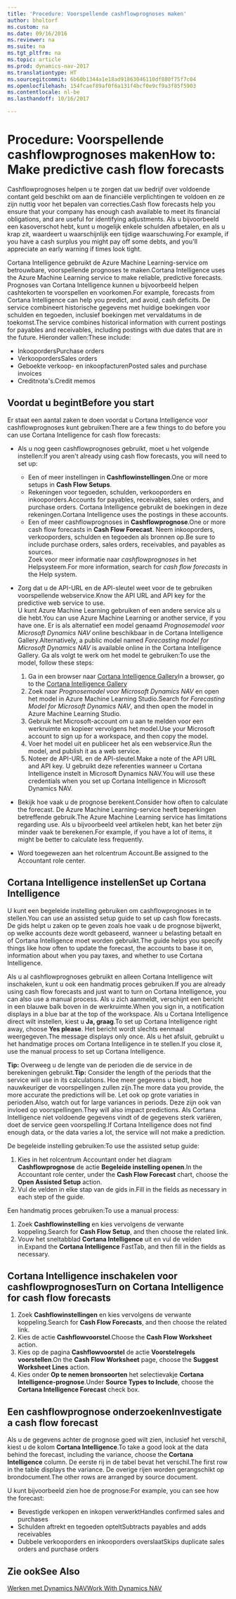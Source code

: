 ```yaml
---
title: 'Procedure: Voorspellende cashflowprognoses maken'
author: bholtorf
ms.custom: na
ms.date: 09/16/2016
ms.reviewer: na
ms.suite: na
ms.tgt_pltfrm: na
ms.topic: article
ms.prod: dynamics-nav-2017
ms.translationtype: HT
ms.sourcegitcommit: 6b60b1344a1e18ad91863046110df880f75f7c04
ms.openlocfilehash: 154fcaef89af0f6a131f4bcf0e9cf9a3f85f5903
ms.contentlocale: nl-be
ms.lasthandoff: 10/16/2017

---
```


# <a name="how-to-make-predictive-cash-flow-forecasts"></a><span data-ttu-id="2bf44-102">Procedure: Voorspellende cashflowprognoses maken</span><span class="sxs-lookup"><span data-stu-id="2bf44-102">How to: Make predictive cash flow forecasts</span></span>
<span data-ttu-id="2bf44-103">Cashflowprognoses helpen u te zorgen dat uw bedrijf over voldoende contant geld beschikt om aan de financiële verplichtingen te voldoen en ze zijn nuttig voor het bepalen van correcties.</span><span class="sxs-lookup"><span data-stu-id="2bf44-103">Cash flow forecasts help you ensure that your company has enough cash available to meet its financial obligations, and are useful for identifying adjustments.</span></span> <span data-ttu-id="2bf44-104">Als u bijvoorbeeld een kasoverschot hebt, kunt u mogelijk enkele schulden afbetalen, en als u krap zit, waardeert u waarschijnlijk een tijdige waarschuwing.</span><span class="sxs-lookup"><span data-stu-id="2bf44-104">For example, if you have a cash surplus you might pay off some debts, and you'll appreciate an early warning if times look tight.</span></span> 

<span data-ttu-id="2bf44-105">Cortana Intelligence gebruikt de Azure Machine Learning-service om betrouwbare, voorspellende prognoses te maken.</span><span class="sxs-lookup"><span data-stu-id="2bf44-105">Cortana Intelligence uses the Azure Machine Learning service to make reliable, predictive forecasts.</span></span> <span data-ttu-id="2bf44-106">Prognoses van Cortana Intelligence kunnen u bijvoorbeeld helpen cashtekorten te voorspellen en voorkomen.</span><span class="sxs-lookup"><span data-stu-id="2bf44-106">For example, forecasts from Cortana Intelligence can help you predict, and avoid, cash deficits.</span></span> <span data-ttu-id="2bf44-107">De service combineert historische gegevens met huidige boekingen voor schulden en tegoeden, inclusief boekingen met vervaldatums in de toekomst.</span><span class="sxs-lookup"><span data-stu-id="2bf44-107">The service combines historical information with current postings for payables and receivables, including postings with due dates that are in the future.</span></span> <span data-ttu-id="2bf44-108">Hieronder vallen:</span><span class="sxs-lookup"><span data-stu-id="2bf44-108">These include:</span></span>
* <span data-ttu-id="2bf44-109">Inkooporders</span><span class="sxs-lookup"><span data-stu-id="2bf44-109">Purchase orders</span></span>
* <span data-ttu-id="2bf44-110">Verkooporders</span><span class="sxs-lookup"><span data-stu-id="2bf44-110">Sales orders</span></span>
* <span data-ttu-id="2bf44-111">Geboekte verkoop- en inkoopfacturen</span><span class="sxs-lookup"><span data-stu-id="2bf44-111">Posted sales and purchase invoices</span></span>
* <span data-ttu-id="2bf44-112">Creditnota's.</span><span class="sxs-lookup"><span data-stu-id="2bf44-112">Credit memos</span></span>

## <a name="before-you-start"></a><span data-ttu-id="2bf44-113">Voordat u begint</span><span class="sxs-lookup"><span data-stu-id="2bf44-113">Before you start</span></span>  
<span data-ttu-id="2bf44-114">Er staat een aantal zaken te doen voordat u Cortana Intelligence voor cashflowprognoses kunt gebruiken:</span><span class="sxs-lookup"><span data-stu-id="2bf44-114">There are a few things to do before you can use Cortana Intelligence for cash flow forecasts:</span></span> 
* <span data-ttu-id="2bf44-115">Als u nog geen cashflowprognoses gebruikt, moet u het volgende instellen:</span><span class="sxs-lookup"><span data-stu-id="2bf44-115">If you aren't already using cash flow forecasts, you will need to set up:</span></span>
    * <span data-ttu-id="2bf44-116">Een of meer instellingen in **Cashflowinstellingen**.</span><span class="sxs-lookup"><span data-stu-id="2bf44-116">One or more setups in **Cash Flow Setups**.</span></span> 
    * <span data-ttu-id="2bf44-117">Rekeningen voor tegoeden, schulden, verkooporders en inkooporders.</span><span class="sxs-lookup"><span data-stu-id="2bf44-117">Accounts for payables, receivables, sales orders, and purchase orders.</span></span> <span data-ttu-id="2bf44-118">Cortana Intelligence gebruikt de boekingen in deze rekeningen.</span><span class="sxs-lookup"><span data-stu-id="2bf44-118">Cortana Intelligence uses the postings in these accounts.</span></span>
    * <span data-ttu-id="2bf44-119">Een of meer cashflowprognoses in **Cashflowprognose**.</span><span class="sxs-lookup"><span data-stu-id="2bf44-119">One or more cash flow forecasts in **Cash Flow Forecast**.</span></span> <span data-ttu-id="2bf44-120">Neem inkooporders, verkooporders, schulden en tegoeden als bronnen op.</span><span class="sxs-lookup"><span data-stu-id="2bf44-120">Be sure to include purchase orders, sales orders, receivables, and payables as sources.</span></span>  
    <span data-ttu-id="2bf44-121">Zoek voor meer informatie naar _cashflowprognoses_ in het Helpsysteem.</span><span class="sxs-lookup"><span data-stu-id="2bf44-121">For more information, search for _cash flow forecasts_ in the Help system.</span></span> 
* <span data-ttu-id="2bf44-122">Zorg dat u de API-URL en de API-sleutel weet voor de te gebruiken voorspellende webservice.</span><span class="sxs-lookup"><span data-stu-id="2bf44-122">Know the API URL and API key for the predictive web service to use.</span></span>  
    <span data-ttu-id="2bf44-123">U kunt Azure Machine Learning gebruiken of een andere service als u die hebt.</span><span class="sxs-lookup"><span data-stu-id="2bf44-123">You can use Azure Machine Learning or another service, if you have one.</span></span> <span data-ttu-id="2bf44-124">Er is als alternatief een model genaamd _Prognosemodel voor Microsoft Dynamics NAV_ online beschikbaar in de Cortana Intelligence Gallery.</span><span class="sxs-lookup"><span data-stu-id="2bf44-124">Alternatively, a public model named _Forecasting model for Microsoft Dynamics NAV_ is available online in the Cortana Intelligence Gallery.</span></span> <span data-ttu-id="2bf44-125">Ga als volgt te werk om het model te gebruiken:</span><span class="sxs-lookup"><span data-stu-id="2bf44-125">To use the model, follow these steps:</span></span>

    1. <span data-ttu-id="2bf44-126">Ga in een browser naar [Cortana Intelligence Gallery](https://go.microsoft.com/fwlink/?linkid=828352)</span><span class="sxs-lookup"><span data-stu-id="2bf44-126">In a browser, go to the [Cortana Intelligence Gallery](https://go.microsoft.com/fwlink/?linkid=828352)</span></span>
    2. <span data-ttu-id="2bf44-127">Zoek naar _Prognosemodel voor Microsoft Dynamics NAV_ en open het model in Azure Machine Learning Studio.</span><span class="sxs-lookup"><span data-stu-id="2bf44-127">Search for _Forecasting Model for Microsoft Dynamics NAV_, and then open the model in Azure Machine Learning Studio.</span></span>
    3. <span data-ttu-id="2bf44-128">Gebruik het Microsoft-account om u aan te melden voor een werkruimte en kopieer vervolgens het model.</span><span class="sxs-lookup"><span data-stu-id="2bf44-128">Use your Microsoft account to sign up for a workspace, and then copy the model.</span></span>
    4. <span data-ttu-id="2bf44-129">Voer het model uit en publiceer het als een webservice.</span><span class="sxs-lookup"><span data-stu-id="2bf44-129">Run the model, and publish it as a web service.</span></span>
    5. <span data-ttu-id="2bf44-130">Noteer de API-URL en de API-sleutel.</span><span class="sxs-lookup"><span data-stu-id="2bf44-130">Make a note of the API URL and API key.</span></span> <span data-ttu-id="2bf44-131">U gebruikt deze referenties wanneer u Cortana Intelligence instelt in Microsoft Dynamics NAV.</span><span class="sxs-lookup"><span data-stu-id="2bf44-131">You will use these credentials when you set up Cortana Intelligence in Microsoft Dynamics NAV.</span></span>  

* <span data-ttu-id="2bf44-132">Bekijk hoe vaak u de prognose berekent.</span><span class="sxs-lookup"><span data-stu-id="2bf44-132">Consider how often to calculate the forecast.</span></span> <span data-ttu-id="2bf44-133">De Azure Machine Learning-service heeft beperkingen betreffende gebruik.</span><span class="sxs-lookup"><span data-stu-id="2bf44-133">The Azure Machine Learning service has limitations regarding use.</span></span> <span data-ttu-id="2bf44-134">Als u bijvoorbeeld veel artikelen hebt, kan het beter zijn minder vaak te berekenen.</span><span class="sxs-lookup"><span data-stu-id="2bf44-134">For example, if you have a lot of items, it might be better to calculate less frequently.</span></span> 
* <span data-ttu-id="2bf44-135">Word toegewezen aan het rolcentrum Account.</span><span class="sxs-lookup"><span data-stu-id="2bf44-135">Be assigned to the Accountant role center.</span></span> 

## <a name="set-up-cortana-intelligence"></a><span data-ttu-id="2bf44-136">Cortana Intelligence instellen</span><span class="sxs-lookup"><span data-stu-id="2bf44-136">Set up Cortana Intelligence</span></span>
<span data-ttu-id="2bf44-137">U kunt een begeleide instelling gebruiken om cashflowprognoses in te stellen.</span><span class="sxs-lookup"><span data-stu-id="2bf44-137">You can use an assisted setup guide to set up cash flow forecasts.</span></span> <span data-ttu-id="2bf44-138">De gids helpt u zaken op te geven zoals hoe vaak u de prognose bijwerkt, op welke accounts deze wordt gebaseerd, wanneer u belasting betaalt en of Cortana Intelligence moet worden gebruikt.</span><span class="sxs-lookup"><span data-stu-id="2bf44-138">The guide helps you specify things like how often to update the forecast, the accounts to base it on, information about when you pay taxes, and whether to use Cortana Intelligence.</span></span>  

<span data-ttu-id="2bf44-139">Als u al cashflowprognoses gebruikt en alleen Cortana Intelligence wilt inschakelen, kunt u ook een handmatig proces gebruiken.</span><span class="sxs-lookup"><span data-stu-id="2bf44-139">If you are already using cash flow forecasts and just want to turn on Cortana Intelligence, you can also use a manual process.</span></span> <span data-ttu-id="2bf44-140">Als u zich aanmeldt, verschijnt een bericht in een blauwe balk boven in de werkruimte.</span><span class="sxs-lookup"><span data-stu-id="2bf44-140">When you sign in, a notification displays in a blue bar at the top of the workspace.</span></span> <span data-ttu-id="2bf44-141">Als u Cortana Intelligence direct wilt instellen, kiest u **Ja, graag**.</span><span class="sxs-lookup"><span data-stu-id="2bf44-141">To set up Cortana Intelligence right away, choose **Yes please**.</span></span> <span data-ttu-id="2bf44-142">Het bericht wordt slechts eenmaal weergegeven.</span><span class="sxs-lookup"><span data-stu-id="2bf44-142">The message displays only once.</span></span> <span data-ttu-id="2bf44-143">Als u het afsluit, gebruikt u het handmatige proces om Cortana Intelligence in te stellen.</span><span class="sxs-lookup"><span data-stu-id="2bf44-143">If you close it, use the manual process to set up Cortana Intelligence.</span></span>  

<span data-ttu-id="2bf44-144">**Tip:** Overweeg u de lengte van de perioden die de service in de berekeningen gebruikt.</span><span class="sxs-lookup"><span data-stu-id="2bf44-144">**Tip:** Consider the length of the periods that the service will use in its calculations.</span></span> <span data-ttu-id="2bf44-145">Hoe meer gegevens u biedt, hoe nauwkeuriger de voorspellingen zullen zijn.</span><span class="sxs-lookup"><span data-stu-id="2bf44-145">The more data you provide, the more accurate the predictions will be.</span></span> <span data-ttu-id="2bf44-146">Let ook op grote variaties in perioden.</span><span class="sxs-lookup"><span data-stu-id="2bf44-146">Also, watch out for large variances in periods.</span></span> <span data-ttu-id="2bf44-147">Deze zijn ook van invloed op voorspellingen.</span><span class="sxs-lookup"><span data-stu-id="2bf44-147">They will also impact predictions.</span></span> <span data-ttu-id="2bf44-148">Als Cortana Intelligence niet voldoende gegevens vindt of de gegevens sterk variëren, doet de service geen voorspelling.</span><span class="sxs-lookup"><span data-stu-id="2bf44-148">If Cortana Intelligence does not find enough data, or the data varies a lot, the service will not make a prediction.</span></span> 

<span data-ttu-id="2bf44-149">De begeleide instelling gebruiken:</span><span class="sxs-lookup"><span data-stu-id="2bf44-149">To use the assisted setup guide:</span></span>
1. <span data-ttu-id="2bf44-150">Kies in het rolcentrum Accountant onder het diagram **Cashflowprognose** de actie **Begeleide instelling openen**.</span><span class="sxs-lookup"><span data-stu-id="2bf44-150">In the Accountant role center, under the **Cash Flow Forecast** chart, choose the **Open Assisted Setup** action.</span></span>
2. <span data-ttu-id="2bf44-151">Vul de velden in elke stap van de gids in.</span><span class="sxs-lookup"><span data-stu-id="2bf44-151">Fill in the fields as necessary in each step of the guide.</span></span>

<span data-ttu-id="2bf44-152">Een handmatig proces gebruiken:</span><span class="sxs-lookup"><span data-stu-id="2bf44-152">To use a manual process:</span></span>
1. <span data-ttu-id="2bf44-153">Zoek **Cashflowinstelling** en kies vervolgens de verwante koppeling.</span><span class="sxs-lookup"><span data-stu-id="2bf44-153">Search for **Cash Flow Setup**, and then choose the related link.</span></span>
2. <span data-ttu-id="2bf44-154">Vouw het sneltabblad **Cortana Intelligence** uit en vul de velden in.</span><span class="sxs-lookup"><span data-stu-id="2bf44-154">Expand the **Cortana Intelligence** FastTab, and then fill in the fields as necessary.</span></span>

## <a name="turn-on-cortana-intelligence-for-cash-flow-forecasts"></a><span data-ttu-id="2bf44-155">Cortana Intelligence inschakelen voor cashflowprognoses</span><span class="sxs-lookup"><span data-stu-id="2bf44-155">Turn on Cortana Intelligence for cash flow forecasts</span></span>
1. <span data-ttu-id="2bf44-156">Zoek **Cashflowinstellingen** en kies vervolgens de verwante koppeling.</span><span class="sxs-lookup"><span data-stu-id="2bf44-156">Search for **Cash Flow Forecasts**, and then choose the related link.</span></span>
2. <span data-ttu-id="2bf44-157">Kies de actie **Cashflowvoorstel**.</span><span class="sxs-lookup"><span data-stu-id="2bf44-157">Choose the **Cash Flow Worksheet** action.</span></span>
3. <span data-ttu-id="2bf44-158">Kies op de pagina **Cashflowvoorstel** de actie **Voorstelregels voorstellen**.</span><span class="sxs-lookup"><span data-stu-id="2bf44-158">On the **Cash Flow Worksheet** page, choose the **Suggest Worksheet Lines** action.</span></span>  
4. <span data-ttu-id="2bf44-159">Kies onder **Op te nemen bronsoorten** het selectievakje **Cortana Intelligence-prognose**.</span><span class="sxs-lookup"><span data-stu-id="2bf44-159">Under **Source Types to Include**, choose the **Cortana Intelligence Forecast** check box.</span></span>

## <a name="investigate-a-cash-flow-forecast"></a><span data-ttu-id="2bf44-160">Een cashflowprognose onderzoeken</span><span class="sxs-lookup"><span data-stu-id="2bf44-160">Investigate a cash flow forecast</span></span>
<span data-ttu-id="2bf44-161">Als u de gegevens achter de prognose goed wilt zien, inclusief het verschil, kiest u de kolom **Cortana Intelligence**.</span><span class="sxs-lookup"><span data-stu-id="2bf44-161">To take a good look at the data behind the forecast, including the variance, choose the **Cortana Intelligence** column.</span></span> <span data-ttu-id="2bf44-162">De eerste rij in de tabel bevat het verschil.</span><span class="sxs-lookup"><span data-stu-id="2bf44-162">The first row in the table displays the variance.</span></span> <span data-ttu-id="2bf44-163">De overige rijen worden gerangschikt op brondocument.</span><span class="sxs-lookup"><span data-stu-id="2bf44-163">The other rows are arranged by source document.</span></span>  

<span data-ttu-id="2bf44-164">U kunt bijvoorbeeld zien hoe de prognose:</span><span class="sxs-lookup"><span data-stu-id="2bf44-164">For example, you can see how the forecast:</span></span>    
* <span data-ttu-id="2bf44-165">Bevestigde verkopen en inkopen verwerkt</span><span class="sxs-lookup"><span data-stu-id="2bf44-165">Handles confirmed sales and purchases</span></span> 
* <span data-ttu-id="2bf44-166">Schulden aftrekt en tegoeden optelt</span><span class="sxs-lookup"><span data-stu-id="2bf44-166">Subtracts payables and adds receivables</span></span>
* <span data-ttu-id="2bf44-167">Dubbele verkooporders en inkooporders overslaat</span><span class="sxs-lookup"><span data-stu-id="2bf44-167">Skips duplicate sales orders and purchase orders</span></span>

## <a name="see-also"></a><span data-ttu-id="2bf44-168">Zie ook</span><span class="sxs-lookup"><span data-stu-id="2bf44-168">See Also</span></span>  
[<span data-ttu-id="2bf44-169">Werken met Dynamics NAV</span><span class="sxs-lookup"><span data-stu-id="2bf44-169">Work With Dynamics NAV</span></span>](ui-work-product.md)

